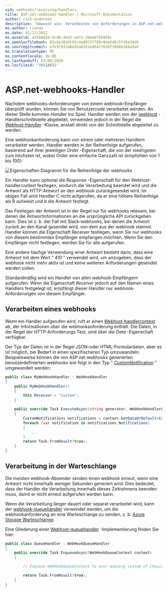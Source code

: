 ```yaml
---
uid: webhooks/receiving/handlers
title: ASP.net-webhooks-Handler | Microsoft-Dokumentation
author: rick-anderson
description: 'Gewusst wie: Verarbeiten von Anforderungen in ASP.net-webhooks'
ms.author: riande
ms.date: 01/17/2012
ms.assetid: a55b0d20-9c90-4bd3-a471-20da6f569f0c
ms.openlocfilehash: 01c9a283d105c4a0973ff88c8de646c5f49a34db
ms.sourcegitcommit: e7e91932a6e91a63e2e46417626f39d6b244a3ab
ms.translationtype: MT
ms.contentlocale: de-DE
ms.lasthandoff: 03/06/2020
ms.locfileid: "78518031"
---
```

# <a name="aspnet-webhooks-handlers"></a>ASP.net-webhooks-Handler

Nachdem webhooks-Anforderungen von einem webhook-Empfänger überprüft wurden, können Sie von Benutzercode verarbeitet werden. An dieser Stelle kommen *Handler* ins Spiel. Handler werden von der [iwebhost](https://github.com/aspnet/WebHooks/blob/master/src/Microsoft.AspNet.WebHooks.Receivers/WebHooks/WebHookHandler.cs) -Handlerschnittstelle abgeleitet, verwenden jedoch in der Regel die [Webhost-Handler](https://github.com/aspnet/WebHooks/blob/master/src/Microsoft.AspNet.WebHooks.Receivers/WebHooks/WebHookHandler.cs) -Klasse, anstatt direkt von der Schnittstelle abgeleitet zu werden.

Eine webhookanforderung kann von einem oder mehreren Handlern verarbeitet werden. Handler werden in der Reihenfolge aufgerufen, basierend auf ihrer jeweiligen *Order* -Eigenschaft, die von der niedrigsten zum höchsten ist, wobei Order eine einfache Ganzzahl ist (empfohlen von 1 bis 100):

![Eigenschaften Diagramm für die Reihenfolge der webhooks](_static/Handlers.png)

Ein Handler kann optional die *Response* -Eigenschaft für den Webhost-handlercontext festlegen, wodurch die Verarbeitung beendet wird und die Antwort als HTTP-Antwort an den webhook zurückgesendet wird. Im obigen Fall wird Handler C nicht aufgerufen, da er eine höhere Reihenfolge als B aufweist und b die Antwort festlegt.

Das Festlegen der Antwort ist in der Regel nur für webhooks relevant, bei denen die Antwortinformationen an die ursprüngliche API zurückgeben kann. Dies ist z. b. der Fall mit Slack-webhooks, bei denen die Antwort zurück an den Kanal gesendet wird, von dem aus der webhook stammt. Handler können die Eigenschaft Receiver festlegen, wenn Sie nur webhooks von diesem bestimmten Empfänger empfangen möchten. Wenn Sie den Empfänger nicht festlegen, werden Sie für alle aufgerufen.

Eine andere häufige Verwendung einer Antwort besteht darin, dass eine Antwort mit dem Wert " *410* " verwendet wird, um anzugeben, dass der webhook nicht mehr aktiv ist und keine weiteren Anforderungen gesendet werden sollen.

Standardmäßig wird ein Handler von allen webhook-Empfängern aufgerufen. Wenn die Eigenschaft *Receiver* jedoch auf den Namen eines Handlers festgelegt ist, empfängt dieser Handler nur webhook-Anforderungen von diesem Empfänger.

## <a name="processing-a-webhook"></a>Verarbeiten eines webhooks

Wenn ein Handler aufgerufen wird, ruft er einen [Webhost-handlercontext](https://github.com/aspnet/WebHooks/blob/master/src/Microsoft.AspNet.WebHooks.Receivers/WebHooks/WebHookHandlerContext.cs) ab, der Informationen über die webhookanforderung enthält. Die Daten, in der Regel der HTTP-Anforderungs Text, sind über die *Data* -Eigenschaft verfügbar.

Der Typ der Daten ist in der Regel JSON-oder HTML-Formulardaten, aber es ist möglich, bei Bedarf in einen spezifischeren Typ umzuwandeln. Beispielsweise können die von ASP.net webhooks generierten benutzerdefinierten webhooks wie folgt in den Typ " [CustomNotification](https://github.com/aspnet/WebHooks/blob/master/src/Microsoft.AspNet.WebHooks.Receivers.Custom/WebHooks/CustomNotifications.cs) " umgewandelt werden:

```csharp
public class MyWebHookHandler : WebHookHandler
{
    public MyWebHookHandler()
    {
        this.Receiver = "custom";
    }

    public override Task ExecuteAsync(string generator, WebHookHandlerContext context)
    {
        CustomNotifications notifications = context.GetDataOrDefault<CustomNotifications>();
        foreach (var notification in notifications.Notifications)
        {
            ...
        }
        return Task.FromResult(true);
    }
}
```

  ## <a name="queued-processing"></a>Verarbeitung in der Warteschlange

Die meisten webhook-Absender senden einen webhook erneut, wenn eine Antwort nicht innerhalb weniger Sekunden generiert wird. Dies bedeutet, dass der Handler die Verarbeitung innerhalb dieses Zeitrahmens beenden muss, damit er nicht erneut aufgerufen werden kann.

Wenn die Verarbeitung länger dauert oder separat verarbeitet wird, kann der [webhook-queuehandler](https://github.com/aspnet/WebHooks/blob/master/src/Microsoft.AspNet.WebHooks.Receivers/WebHooks/WebHookQueueHandler.cs) verwendet werden, um die webhookanforderung an eine Warteschlange zu senden, z. b. [Azure Storage Warteschlange](https://msdn.microsoft.com/library/azure/dd179353.aspx).

Eine Gliederung einer [Webhost-queuehandler](https://github.com/aspnet/WebHooks/blob/master/src/Microsoft.AspNet.WebHooks.Receivers/WebHooks/WebHookQueueHandler.cs) -Implementierung finden Sie hier:

```csharp
public class QueueHandler : WebHookQueueHandler
{
    public override Task EnqueueAsync(WebHookQueueContext context)
    {

        // Enqueue WebHookQueueContext to your queuing system of choice

        return Task.FromResult(true);
    }
}
```
